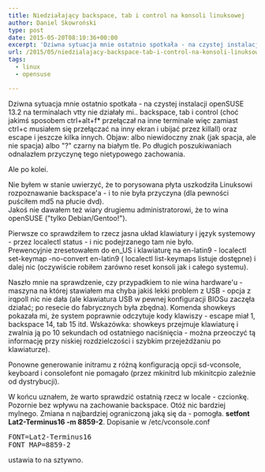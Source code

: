 ```yaml
---
title: Niedziałający backspace, tab i control na konsoli linuksowej
author: Daniel Skowroński
type: post
date: 2015-05-20T08:10:36+00:00
excerpt: 'Dziwna sytuacja mnie ostatnio spotkała - na czystej instalacji openSUSE 13.2 na terminalach vtty nie działały mi.. backspace, tab i control (choć jakimś sposobem ctrl+alt+f* przełączał na inne terminale więc zamiast ctrl+c musiałem się przełączać na inny ekran i ubijać przez killall) oraz escape i jeszcze kilka innych. Objaw: albo niewidoczny znak (jak spacja, ale nie spacja) albo "?" czarny na białym tle. Po długich poszukiwaniach odnalazłem przyczynę tego nietypowego zachowania.'
url: /2015/05/niedzialajacy-backspace-tab-i-control-na-konsoli-linuksowej/
tags:
  - linux
  - opensuse

---
```

Dziwna sytuacja mnie ostatnio spotkała - na czystej instalacji openSUSE 13.2 na terminalach vtty nie działały mi.. backspace, tab i control (choć jakimś sposobem ctrl+alt+f* przełączał na inne terminale więc zamiast ctrl+c musiałem się przełączać na inny ekran i ubijać przez killall) oraz escape i jeszcze kilka innych. Objaw: albo niewidoczny znak (jak spacja, ale nie spacja) albo "?" czarny na białym tle. Po długich poszukiwaniach odnalazłem przyczynę tego nietypowego zachowania.

Ale po kolei.

Nie byłem w stanie uwierzyć, że to porysowana płyta uszkodziła Linuksowi rozpoznawanie backspace'a - i to nie była przyczyna (dla pewności puściłem md5 na płucie dvd).  
Jakoś nie dawałem też wiary drugiemu administratorowi, że to wina openSUSE ("tylko Debian/Gentoo!").

Pierwsze co sprawdziłem to rzecz jasna układ klawiatury i język systemowy - przez <span class="lang:default EnlighterJSRAW  crayon-inline ">localectl status</span> - i nic podejrzanego tam nie było.  
Prewencyjnie zresetowałem do en_US i klawiaturę na en-latin9 - <span class="lang:default EnlighterJSRAW  crayon-inline ">localectl set-keymap -no-convert en-latin9</span> ( <span class="lang:default EnlighterJSRAW  crayon-inline ">localectl list-keymaps</span> listuje dostępne) i dalej nic (oczywiście robiłem zarówno <span class="lang:default EnlighterJSRAW  crayon-inline ">reset</span> konsoli jak i całego systemu).

Naszło mnie na sprawdzenie, czy przypadkiem to nie wina hardware'u - maszyna na której stawiałem ma chyba jakiś lekki problem z USB - opcja z irqpoll nic nie dała (ale klawiatura USB w pewnej konfiguracji BIOSu zaczęła działać; po resecie do fabrycznych była zbędna). Komenda <span class="lang:default EnlighterJSRAW  crayon-inline ">showkeys</span> pokazała mi, że system poprawnie odczytuje kody klawiszy - escape miał 1, backspace 14, tab 15 itd. Wskazówka: showkeys przejmuje klawiaturę i zwalnia ją po 10 sekundach od ostatniego naciśnięcia - można przeoczyć tą informację przy niskiej rozdzielczości i szybkim przejeżdżaniu po klawiaturze).

Ponowne generowanie initramu z różną konfiguracją opcji sd-vconsole, keyboard i consolefont nie pomagało (przez <span class="lang:default EnlighterJSRAW  crayon-inline ">mkinitrd</span> lub <span class="lang:default EnlighterJSRAW  crayon-inline ">mkinitcpio</span> zależnie od dystrybucji).

W końcu uznałem, że warto sprawdzić ostatnią rzecz w locale - czcionkę. Pozornie bez wpływu na zachowanie backspace. Otóż nic bardziej mylnego. Zmiana n najbardziej ograniczoną jaką się da - pomogła. **<span class="font-size:14 lang:default EnlighterJSRAW crayon-inline ">setfont Lat2-Terminus16 -m 8859-2</span>**. Dopisanie w <span class="lang:default EnlighterJSRAW  crayon-inline ">/etc/vconsole.conf</span>

<pre class="lang:default EnlighterJSRAW " title="/etc/vconsole.conf">FONT=Lat2-Terminus16
FONT_MAP=8859-2</pre>

ustawia to na sztywno.